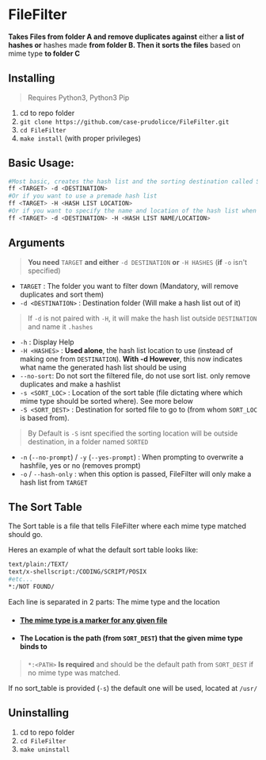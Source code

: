 # FileFilter
**Takes Files from folder A and remove duplicates against** either **a list of hashes or** hashes made **from folder B. Then it sorts the files** based on mime type **to folder C** 
## Installing

> Requires Python3, Python3 Pip
1. cd to repo folder
1. 
    `git clone https://github.com/case-prudolicce/FileFilter.git`
1. 
    `cd FileFilter`
1. 
    `make install` (with proper privileges)
## Basic Usage:

```bash 
#Most basic, creates the hash list and the sorting destination called SORTED outside destination and filters,sorts.
ff <TARGET> -d <DESTINATION>
#Or if you want to use a premade hash list
ff <TARGET> -H <HASH LIST LOCATION>
#Or if you want to specify the name and location of the hash list when its made
ff <TARGET> -d <DESTINATION> -H <HASH LIST NAME/LOCATION>
```

## Arguments

> **You need** `TARGET` **and either** `-d DESTINATION` **or** `-H HASHES` (**if** `-o` isn't specified)
* `TARGET` : The folder you want to filter down (Mandatory, will remove duplicates and sort them)
* `-d <DESTINATION>` : Destination folder (Will make a hash list out of it) 
> If `-d` is not paired with `-H`, it will make the hash list outside `DESTINATION` and name it `.hashes`
* `-h` : Display Help
* `-H <HASHES>` : **Used alone**, the hash list location to use (instead of making one from `DESTINATION`). **With -d However**, this now indicates what name the generated hash list should be using
* `--no-sort`: Do not sort the filtered file, do not use sort list. only remove duplicates and make a hashlist
* `-s <SORT_LOC>` : Location of the sort table (file dictating where which mime type should be sorted where). See more below
* `-S <SORT_DEST>` : Destination for sorted file to go to (from whom `SORT_LOC` is based from).
> By Default is `-S` isnt specified the sorting location will be outside destination, in a folder named `SORTED`
* `-n` (`--no-prompt`) / `-y` (`--yes-prompt`) : When prompting to overwrite a hashfile, yes or no (removes prompt)
* `-o` / `--hash-only` : when this option is passed, FileFilter will only make a hash list from `TARGET`

## The Sort Table

The Sort table is a file that tells FileFilter where each mime type matched should go.

Heres an example of what the default sort table looks like:
```bash
text/plain:/TEXT/
text/x-shellscript:/CODING/SCRIPT/POSIX
#etc...
*:/NOT FOUND/
```
Each line is separated in 2 parts: The mime type and the location

* #### [The mime type is a marker for any given file](https://stackoverflow.com/questions/3828352/what-is-a-mime-type "Mime Type")

* #### The Location is the path (from `SORT_DEST`) that the given mime type binds to

> `*:<PATH>` **Is required** and should be the default path from `SORT_DEST` if no mime type was matched.

If no sort_table is provided (`-s`) the default one will be used, located at `/usr/`

## Uninstalling

1. 
    cd to repo folder
1. 
    `cd FileFilter`
1. 
    `make uninstall`
